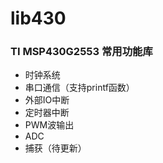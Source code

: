 # lib430
### TI MSP430G2553 常用功能库

* 时钟系统
* 串口通信（支持printf函数）
* 外部IO中断
* 定时器中断
* PWM波输出
* ADC
* 捕获（待更新）